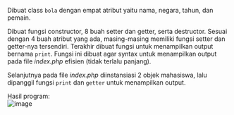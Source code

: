 Dibuat class `bola` dengan empat atribut yaitu nama, negara, tahun, dan pemain. 

Dibuat fungsi constructor, 8 buah setter dan getter, serta destructor. Sesuai dengan 4 buah atribut yang ada, masing-masing memiliki fungsi setter dan getter-nya tersendiri. 
Terakhir dibuat fungsi untuk menampilkan output bernama `print`. Fungsi ini dibuat agar syntax untuk menampilkan output pada file _index.php_ efisien (tidak terlalu panjang).

Selanjutnya pada file _index.php_ diinstansiasi 2 objek mahasiswa, lalu dipanggil fungsi `print` dan `getter` untuk menampilkan output.

Hasil program:<br>
![image](https://user-images.githubusercontent.com/71260611/153883257-0feb1f48-e25b-4755-be4f-faa01fccf326.png)
